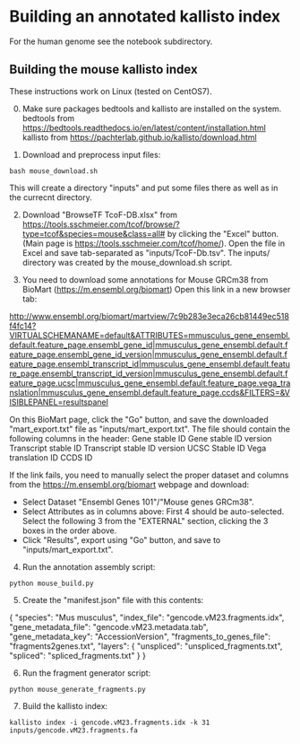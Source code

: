 # Building an annotated kallisto index

For the human genome see the notebook subdirectory.

## Building the mouse kallisto index

These instructions work on Linux (tested on CentOS7).

0. Make sure packages bedtools and kallisto are installed on the system.
    bedtools from https://bedtools.readthedocs.io/en/latest/content/installation.html
    kallisto from https://pachterlab.github.io/kallisto/download.html

1. Download and preprocess input files:

`bash mouse_download.sh`

   This will create a directory "inputs" and put some files there as well as in the currecnt directory.

2. Download "BrowseTF  TcoF-DB.xlsx" from https://tools.sschmeier.com/tcof/browse/?type=tcof&species=mouse&class=all# by clicking the "Excel" button. (Main page is https://tools.sschmeier.com/tcof/home/).
   Open the file in Excel and save tab-separated as "inputs/TcoF-Db.tsv". The inputs/ directory was created by the mouse_download.sh script.

3. You need to download some annotations for Mouse GRCm38 from BioMart (https://m.ensembl.org/biomart) Open this link in a new browser tab:

http://www.ensembl.org/biomart/martview/7c9b283e3eca26cb81449ec518f4fc14?VIRTUALSCHEMANAME=default&ATTRIBUTES=mmusculus_gene_ensembl.default.feature_page.ensembl_gene_id|mmusculus_gene_ensembl.default.feature_page.ensembl_gene_id_version|mmusculus_gene_ensembl.default.feature_page.ensembl_transcript_id|mmusculus_gene_ensembl.default.feature_page.ensembl_transcript_id_version|mmusculus_gene_ensembl.default.feature_page.ucsc|mmusculus_gene_ensembl.default.feature_page.vega_translation|mmusculus_gene_ensembl.default.feature_page.ccds&FILTERS=&VISIBLEPANEL=resultspanel

  On this BioMart page, click the "Go" button, and save the downloaded "mart_export.txt" file as "inputs/mart_export.txt".
  The file should contain the following columns in the header:
      Gene stable ID        Gene stable ID version  Transcript stable ID    Transcript stable ID version    UCSC Stable ID  Vega translation ID     CCDS ID

  If the link fails, you need to manually select the proper dataset and columns from the https://m.ensembl.org/biomart webpage and download:
  *  Select Dataset "Ensembl Genes 101"/"Mouse genes GRCm38".
  *  Select Attributes as in columns above: First 4 should be auto-selected. Select the following 3 from the "EXTERNAL" section, clicking the 3 boxes in the order above.
  * Click "Results", export using "Go" button, and save to "inputs/mart_export.txt". 

4. Run the annotation assembly script:

`python mouse_build.py`

5. Create the "manifest.json" file with this contents:

{
    "species": "Mus musculus",
    "index_file": "gencode.vM23.fragments.idx",
    "gene_metadata_file": "gencode.vM23.metadata.tab",
    "gene_metadata_key": "AccessionVersion",
    "fragments_to_genes_file": "fragments2genes.txt",
    "layers": {
        "unspliced": "unspliced_fragments.txt",
        "spliced": "spliced_fragments.txt"
    }
}

6. Run the fragment generator script:

`python mouse_generate_fragments.py`

7. Build the kallisto index:

`kallisto index -i gencode.vM23.fragments.idx -k 31 inputs/gencode.vM23.fragments.fa`
